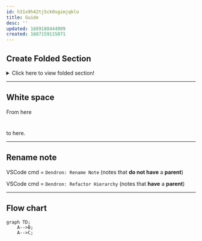 ```yaml
---
id: h31x9h42tj5ck0sgimjqklo
title: Guide
desc: ''
updated: 1689188444909
created: 1687159115071
---
```


## Create Folded Section

<details>
    <summary>Click here to view folded section!</summary>

### Folded Section
You are now viewing the folded section.
</details>

---

## White space

From here
# 
to here.

---

## Rename note

VSCode cmd = `Dendron: Rename Note` (notes that **do not have** a **parent**)

VSCode cmd = `Dendron: Refactor Hierarchy` (notes that **have** a **parent**)

---

## Flow chart

```mermaid
graph TD;
    A-->B;
    A-->C;
```